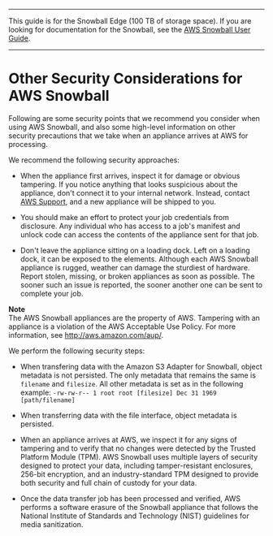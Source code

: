 --------

This guide is for the Snowball Edge \(100 TB of storage space\)\. If you are looking for documentation for the Snowball, see the [AWS Snowball User Guide](http://docs.aws.amazon.com/snowball/latest/ug/whatissnowball.html)\.

--------

# Other Security Considerations for AWS Snowball<a name="security-considerations"></a>

Following are some security points that we recommend you consider when using AWS Snowball, and also some high\-level information on other security precautions that we take when an appliance arrives at AWS for processing\.

We recommend the following security approaches:

+ When the appliance first arrives, inspect it for damage or obvious tampering\. If you notice anything that looks suspicious about the appliance, don't connect it to your internal network\. Instead, contact [AWS Support](https://aws.amazon.com/premiumsupport/), and a new appliance will be shipped to you\.

+ You should make an effort to protect your job credentials from disclosure\. Any individual who has access to a job's manifest and unlock code can access the contents of the appliance sent for that job\.

+ Don't leave the appliance sitting on a loading dock\. Left on a loading dock, it can be exposed to the elements\. Although each AWS Snowball appliance is rugged, weather can damage the sturdiest of hardware\. Report stolen, missing, or broken appliances as soon as possible\. The sooner such an issue is reported, the sooner another one can be sent to complete your job\.

**Note**  
The AWS Snowball appliances are the property of AWS\. Tampering with an appliance is a violation of the AWS Acceptable Use Policy\. For more information, see [http://aws\.amazon\.com/aup/](http://aws.amazon.com/aup/)\.

We perform the following security steps:

+ When transfering data with the Amazon S3 Adapter for Snowball, object metadata is not persisted\. The only metadata that remains the same is `filename` and `filesize`\. All other metadata is set as in the following example: `-rw-rw-r-- 1 root root [filesize] Dec 31 1969 [path/filename]`

+ When transferring data with the file interface, object metadata is persisted\.

+ When an appliance arrives at AWS, we inspect it for any signs of tampering and to verify that no changes were detected by the Trusted Platform Module \(TPM\)\. AWS Snowball uses multiple layers of security designed to protect your data, including tamper\-resistant enclosures, 256\-bit encryption, and an industry\-standard TPM designed to provide both security and full chain of custody for your data\. 

+ Once the data transfer job has been processed and verified, AWS performs a software erasure of the Snowball appliance that follows the National Institute of Standards and Technology \(NIST\) guidelines for media sanitization\.